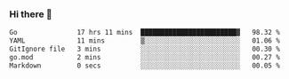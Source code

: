### Hi there 👋

<!--
**yeya24/yeya24** is a ✨ _special_ ✨ repository because its `README.md` (this file) appears on your GitHub profile.

Here are some ideas to get you started:

- 🔭 I’m currently working on ...
- 🌱 I’m currently learning ...
- 👯 I’m looking to collaborate on ...
- 🤔 I’m looking for help with ...
- 💬 Ask me about ...
- 📫 How to reach me: ...
- 😄 Pronouns: ...
- ⚡ Fun fact: ...
-->

<!--START_SECTION:waka-->

```txt
Go               17 hrs 11 mins  ████████████████████████▓   98.32 %
YAML             11 mins         ▒░░░░░░░░░░░░░░░░░░░░░░░░   01.06 %
GitIgnore file   3 mins          ░░░░░░░░░░░░░░░░░░░░░░░░░   00.30 %
go.mod           2 mins          ░░░░░░░░░░░░░░░░░░░░░░░░░   00.27 %
Markdown         0 secs          ░░░░░░░░░░░░░░░░░░░░░░░░░   00.05 %
```

<!--END_SECTION:waka-->
